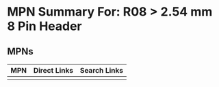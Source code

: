 



# MPN Summary For: R08 > 2.54 mm 8 Pin Header

## MPNs
  

|MPN|Direct Links|Search Links|
| :--- | :--- | :--- |
||||
